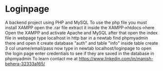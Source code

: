 # Loginpage
A backend project using PHP and MySQL
To use the php file you must install XAMPP
open the .rar file extract it inside the XAMPP->htdocs->here
Open the XAMPP and activate Apache and MySQL
after that open the index file in webpage
type localhost in http bar in a newtab
find phpmyadmin there and open it
create database "auth" and table "info"
inside table create 3 col uname/email/pass
now type in newtab localhost/loginpage to open the login page
enter credentials to see if they are saved in the database in phpmyadmin
To learn contact me at https://www.linkedin.com/in/manish-behera-32333a165/
